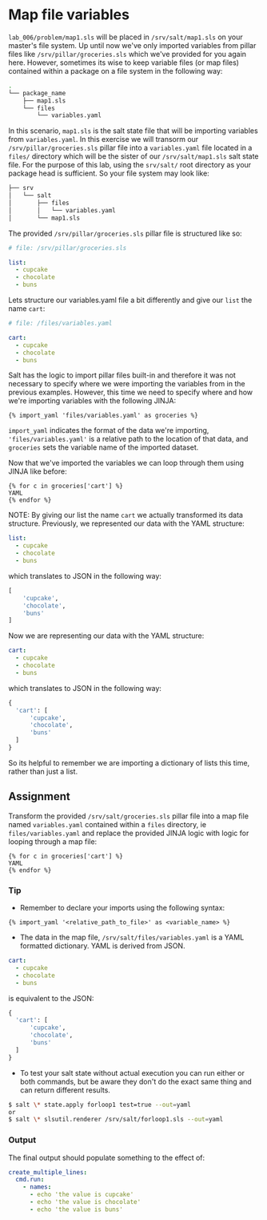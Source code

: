 # Map file variables
`lab_006/problem/map1.sls` will be placed in `/srv/salt/map1.sls` on your master's file system. Up until now we've only imported variables from pillar files like `/srv/pillar/groceries.sls` which we've provided for you again here. However, sometimes its wise to keep variable files (or map files) contained within a package on a file system in the following way:
```BASH
.
└── package_name
    ├── map1.sls
    └── files
        └── variables.yaml
```
In this scenario, `map1.sls` is the salt state file that will be importing variables from `variables.yaml`. In this exercise we will transorm our `/srv/pillar/groceries.sls` pillar file into a `variables.yaml` file located in a `files/` directory which will be the sister of our `/srv/salt/map1.sls` salt state file. For the purpose of this lab, using the `srv/salt/` root directory as your package head is sufficient. So your file system may look like:
```BASH
├── srv
│   └── salt
│       ├── files
│       │   └── variables.yaml
│       └── map1.sls
```
The provided `/srv/pillar/groceries.sls` pillar file is structured like so:
```YAML
# file: /srv/pillar/groceries.sls

list:
  - cupcake
  - chocolate
  - buns
```
Lets structure our variables.yaml file a bit differently and give our `list` the name `cart`:
```YAML
# file: /files/variables.yaml

cart:
  - cupcake
  - chocolate
  - buns
```
Salt has the logic to import pillar files built-in and therefore it was not necessary to specify where we were importing the variables from in the previous examples. However, this time we need to specify where and how we're importing variables with the following JINJA:
```JINJA
{% import_yaml 'files/variables.yaml' as groceries %}
```
`import_yaml` indicates the format of the data we're importing, `'files/variables.yaml'` is a relative path to the location of that data, and `groceries` sets the variable name of the imported dataset. 

Now that we've imported the variables we can loop through them using JINJA like before:
```JINJA
{% for c in groceries['cart'] %}
YAML
{% endfor %}
```
NOTE: By giving our list the name `cart` we actually transformed its data structure. Previously, we represented our data with the YAML structure:
```YAML
list:
  - cupcake
  - chocolate
  - buns
```
which translates to JSON in the following way:
```PYTHON
[
    'cupcake',
    'chocolate',
    'buns'
]
```
Now we are representing our data with the YAML structure:
```YAML
cart:
  - cupcake
  - chocolate
  - buns
```
which translates to JSON in the following way:
```PYTHON
{
  'cart': [
      'cupcake',
      'chocolate',
      'buns'
  ]
}
```
So its helpful to remember we are importing a dictionary of lists this time, rather than just a list. 


## Assignment

Transform the provided `/srv/salt/groceries.sls` pillar file into a map file named `variables.yaml` contained within a `files` directory, ie `files/variables.yaml` and replace the provided JINJA logic with logic for looping through a map file:
```JINJA
{% for c in groceries['cart'] %}
YAML
{% endfor %}
```


### Tip
- Remember to declare your imports using the following syntax:
```JINJA
{% import_yaml '<relative_path_to_file>' as <variable_name> %}
```
- The data in the map file, `/srv/salt/files/variables.yaml` is a YAML formatted dictionary. YAML is derived from JSON.
```YAML
cart:
  - cupcake
  - chocolate
  - buns
```
is equivalent to the JSON:
```PYTHON
{
  'cart': [
      'cupcake',
      'chocolate',
      'buns'
  ]
}
```
- To test your salt state without actual execution you can run either or both commands, but be aware they don't do the exact same thing and can return different results.
```BASH
$ salt \* state.apply forloop1 test=true --out=yaml
or
$ salt \* slsutil.renderer /srv/salt/forloop1.sls --out=yaml
```

### Output
The final output should populate something to the effect of:
```YAML
create_multiple_lines:
  cmd.run:
    - names:
      - echo 'the value is cupcake'
      - echo 'the value is chocolate'
      - echo 'the value is buns'
 ```
